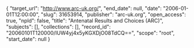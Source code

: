 {
  "target_url": "http://www.arc-uk.org/", 
  "end_date": null, 
  "date": "2006-01-01T12:00:00", 
  "slug": 31653914, 
  "publisher": "arc-uk.org", 
  "open_access": true, 
  "npld": false, 
  "title": "Antenatal Results and Choices (ARC)", 
  "subjects": [], 
  "collections": [], 
  "record_id": "20060101T120000/IUW4yj4x5yKGXDjO08TdCQ==", 
  "scope": "root", 
  "start_date": null
}


